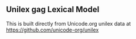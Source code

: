 Unilex gag Lexical Model
----------------------

This is built directly from Unicode.org unilex data at
https://github.com/unicode-org/unilex
